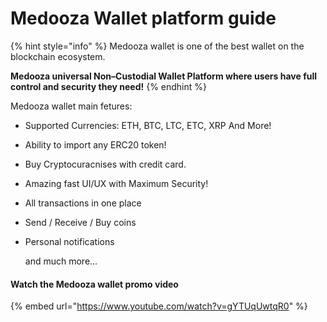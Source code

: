 # Medooza Wallet platform guide

{% hint style="info" %}
Medooza wallet is one of the best wallet on the blockchain ecosystem.

**Medooza universal Non–Custodial Wallet Platform where users have full control and security they need!**
{% endhint %}

Medooza wallet main fetures:

* Supported Currencies: ETH, BTC, LTC, ETC, XRP And More!
* Ability to import any ERC20 token!
* Buy Cryptocuracnises with credit card.&#x20;
* Amazing fast UI/UX with Maximum Security!
* All transactions in one place
* Send / Receive / Buy coins
*   Personal notifications

    and much more...

#### Watch the Medooza wallet promo video

{% embed url="https://www.youtube.com/watch?v=gYTUqUwtqR0" %}
